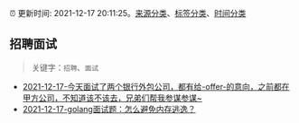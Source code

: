 :alarm_clock: 更新时间: 2021-12-17 20:11:25。[来源分类](../README.md)、[标签分类](../TAGS.md)、[时间分类](../TIMELINE.md)

## 招聘面试


> 关键字：`招聘`、`面试`



- [2021-12-17-今天面试了两个银行外包公司，都有给-offer-的意向，之前都在甲方公司，不知道该不该去，兄弟们帮我参谋参谋~](https://www.v2ex.com/t/822911) 
- [2021-12-17-golang面试题：怎么避免内存逃逸？](https://toutiao.io/k/5yvfc9w) 